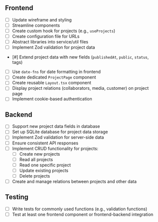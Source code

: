 ## Frontend

- [ ] Update wireframe and styling
- [ ] Streamline components
- [ ] Create custom hook for projects (e.g., `useProjects`)
- [ ] Create configuration file for URLs
- [ ] Abstract libraries into service/util files
- [ ] Implement Zod validation for project data
- [#] Extend project data with new fields (`publishedAt`, `public`, `status`, tags)
- [ ] Use `date-fns` for date formatting in frontend
- [ ] Create dedicated `ProjectPage` component
- [ ] Create reusable `Layout.tsx` component
- [ ] Display project relations (collaborators, media, customer) on project page
- [ ] Implement cookie-based authentication

## Backend

- [ ] Support new project data fields in database
- [ ] Set up SQLite database for project data storage
- [ ] Implement Zod validation for server-side data
- [ ] Ensure consistent API responses
- [ ] Implement CRUD functionality for projects:
  - [ ] Create new projects
  - [ ] Read all projects
  - [ ] Read one specific project
  - [ ] Update existing projects
  - [ ] Delete projects
- [ ] Create and manage relations between projects and other data

## Testing

- [ ] Write tests for commonly used functions (e.g., validation functions)
- [ ] Test at least one frontend component or frontend-backend integration